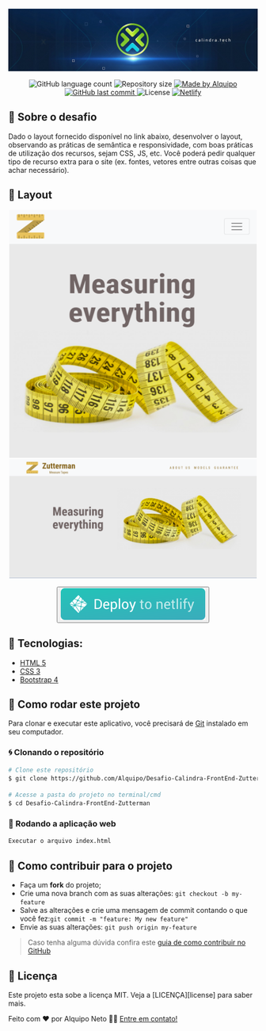 <p align="center">
    <img alt="GitHub" src=".github/banner.jpeg" />
</p>

<p align="center">
    
<img alt="GitHub language count" src="https://img.shields.io/github/languages/count/Alquipo/Desafio-Calindra-FrontEnd-Zutterman">

<img alt="Repository size" src="https://img.shields.io/github/repo-size/Alquipo/Desafio-Calindra-FrontEnd-Zutterman">

<a href="https://www.linkedin.com/in/alquiponeto/">
    <img alt="Made by Alquipo" src="https://img.shields.io/badge/made%20by-AlquipoNeto-blue">
</a>

<a href="https://github.com/Alquipo/Desafio-Calindra-FrontEnd-Zutterman/commits/master">
    <img alt="GitHub last commit" src="https://img.shields.io/github/last-commit/AlquipoDesafio-Calindra-FrontEnd-Zutterman?color=blue">
</a>

<img alt="License" src="https://img.shields.io/badge/license-MIT-brightgreen?color=blue">

<a href="https://app.netlify.com/sites/zutterman/deploys">
    <img alt="Netlify" src="https://api.netlify.com/api/v1/badges/17de1e89-cf3e-46b6-8456-f36f704f7536/deploy-status">
</a>

## 🚀 Sobre o desafio

Dado o layout fornecido disponível no link abaixo, desenvolver o layout, observando as
práticas de semântica e responsividade, com boas práticas de utilização dos recursos, sejam CSS,
JS, etc. Você poderá pedir qualquer tipo de recurso extra para o site (ex. fontes, vetores entre
outras coisas que achar necessário).

## 🎨 Layout

<p align="center">

  <img  alt="Verão Mobile" title="Discord" src=".github/layout.png"  width="500" height="500"/>
  <img  alt="Verão Desktop" title="Discord" src=".github/layout2.png"  width="500"/>
  
</p>

<div align="center">

<button><a target="_blank" href="https://www.zutterman.alquipo.dev/"><img alt="Demo" src=".github/netlify.svg" ></img></a></button>

</div>

## 🔨 Tecnologias:

- [HTML 5](https://www.w3schools.com/html/default.asp)
- [CSS 3](https://www.w3schools.com/css/)
- [Bootstrap 4](https://getbootstrap.com/)

## 🚀 Como rodar este projeto

Para clonar e executar este aplicativo, você precisará de [Git](https://git-scm.com) instalado em seu computador.

### 🌀 Clonando o repositório

```bash
# Clone este repositório
$ git clone https://github.com/Alquipo/Desafio-Calindra-FrontEnd-Zutterman

# Acesse a pasta do projeto no terminal/cmd
$ cd Desafio-Calindra-FrontEnd-Zutterman

```

### 🧭 Rodando a aplicação web

```bash
Executar o arquivo index.html
```

## 🤔 Como contribuir para o projeto

- Faça um **fork** do projeto;
- Crie uma nova branch com as suas alterações: `git checkout -b my-feature`
- Salve as alterações e crie uma mensagem de commit contando o que você fez:`git commit -m "feature: My new feature"`
- Envie as suas alterações: `git push origin my-feature`

> Caso tenha alguma dúvida confira este [guia de como contribuir no GitHub](https://github.com/firstcontributions/first-contributions)

## 📝 Licença

Este projeto esta sobe a licença MIT. Veja a [LICENÇA][license] para saber mais.

Feito com ❤️ por Alquipo Neto 👋🏽 [Entre em contato!](https://www.linkedin.com/in/alquiponeto/)
